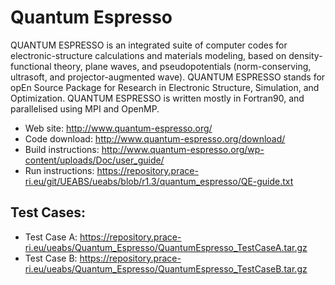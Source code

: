 # Quantum Espresso
QUANTUM ESPRESSO is an integrated suite of computer codes for electronic-structure calculations and materials modeling, based on density-functional theory, plane waves, and pseudopotentials (norm-conserving, ultrasoft, and projector-augmented wave). QUANTUM ESPRESSO stands for opEn Source Package for Research in Electronic Structure, Simulation, and Optimization. QUANTUM ESPRESSO is written mostly in Fortran90, and parallelised using MPI and OpenMP.

- Web site: http://www.quantum-espresso.org/
- Code download: http://www.quantum-espresso.org/download/
- Build instructions: http://www.quantum-espresso.org/wp-content/uploads/Doc/user_guide/
- Run instructions: https://repository.prace-ri.eu/git/UEABS/ueabs/blob/r1.3/quantum_espresso/QE-guide.txt

## Test Cases:
- Test Case A: https://repository.prace-ri.eu/ueabs/Quantum_Espresso/QuantumEspresso_TestCaseA.tar.gz
- Test Case B: https://repository.prace-ri.eu/ueabs/Quantum_Espresso/QuantumEspresso_TestCaseB.tar.gz
